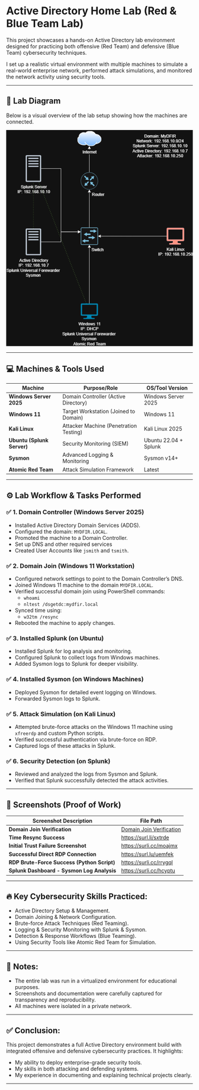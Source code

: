 # Active Directory Home Lab (Red & Blue Team Lab)

This project showcases a hands-on Active Directory lab environment designed for practicing both offensive (Red Team) and defensive (Blue Team) cybersecurity techniques.

I set up a realistic virtual environment with multiple machines to simulate a real-world enterprise network, performed attack simulations, and monitored the network activity using security tools.

---

## 📌 Lab Diagram

Below is a visual overview of the lab setup showing how the machines are connected.

![Lab Diagram](screenshots/ACTIVE%20DIRECTORY%20(Home%20Lab).drawio.png)

---

## 💻 Machines & Tools Used

| Machine              | Purpose/Role                  | OS/Tool Version   |
|----------------------|-------------------------------|-------------------|
| **Windows Server 2025** | Domain Controller (Active Directory) | Windows Server 2025 |
| **Windows 11**          | Target Workstation (Joined to Domain) | Windows 11 |
| **Kali Linux**          | Attacker Machine (Penetration Testing) | Kali Linux 2025 |
| **Ubuntu (Splunk Server)** | Security Monitoring (SIEM) | Ubuntu 22.04 + Splunk |
| **Sysmon**              | Advanced Logging & Monitoring | Sysmon v14+ |
| **Atomic Red Team**     | Attack Simulation Framework   | Latest |

---

## ⚙️ Lab Workflow & Tasks Performed

### ✅ 1. Domain Controller (Windows Server 2025)
- Installed Active Directory Domain Services (ADDS).
- Configured the domain: `MYDFIR.LOCAL`.
- Promoted the machine to a Domain Controller.
- Set up DNS and other required services
- Created User Accounts like `jsmith` and `tsmith`.

### ✅ 2. Domain Join (Windows 11 Workstation)
- Configured network settings to point to the Domain Controller’s DNS.
- Joined Windows 11 machine to the domain `MYDFIR.LOCAL`.
- Verified successful domain join using PowerShell commands:
  - `whoami`
  - `nltest /dsgetdc:mydfir.local`
- Synced time using:
  - `w32tm /resync`
- Rebooted the machine to apply changes.

### ✅ 3. Installed Splunk (on Ubuntu)
- Installed Splunk for log analysis and monitoring.
- Configured Splunk to collect logs from Windows machines.
- Added Sysmon logs to Splunk for deeper visibility.

### ✅ 4. Installed Sysmon (on Windows Machines)
- Deployed Sysmon for detailed event logging on Windows.
- Forwarded Sysmon logs to Splunk.

### ✅ 5. Attack Simulation (on Kali Linux)
- Attempted brute-force attacks on the Windows 11 machine using `xfreerdp` and custom Python scripts.
- Verified successful authentication via brute-force on RDP.
- Captured logs of these attacks in Splunk.

### ✅ 6. Security Detection (on Splunk)
- Reviewed and analyzed the logs from Sysmon and Splunk.
- Verified that Splunk successfully detected the attack activities.

---

## 📸 Screenshots (Proof of Work)

| Screenshot Description                     | File Path |
|--------------------------------------------|-----------|
| **Domain Join Verification**               | [Domain Join Verification](https://surl.li/blhlgn) |
| **Time Resync Success**                    | https://surl.li/sxtrde |
| **Initial Trust Failure Screenshot**       | https://surli.cc/moajmx|
| **Successful Direct RDP Connection**       | https://surl.lu/uemfek |
| **RDP Brute-Force Success (Python Script)** | https://surli.cc/rrygql |
| **Splunk Dashboard - Sysmon Log Analysis** | https://surli.cc/hcyptu |

---

## 🔥 Key Cybersecurity Skills Practiced:
- Active Directory Setup & Management.
- Domain Joining & Network Configuration.
- Brute-force Attack Techniques (Red Teaming).
- Logging & Security Monitoring with Splunk & Sysmon.
- Detection & Response Workflows (Blue Teaming).
- Using Security Tools like Atomic Red Team for Simulation.

---

## 📝 Notes:
- The entire lab was run in a virtualized environment for educational purposes.
- Screenshots and documentation were carefully captured for transparency and reproducibility.
- All machines were isolated in a private network.

---

## ✅ Conclusion:
This project demonstrates a full Active Directory environment build with integrated offensive and defensive cybersecurity practices. It highlights:
- My ability to deploy enterprise-grade security tools.
- My skills in both attacking and defending systems.
- My experience in documenting and explaining technical projects clearly.

---

